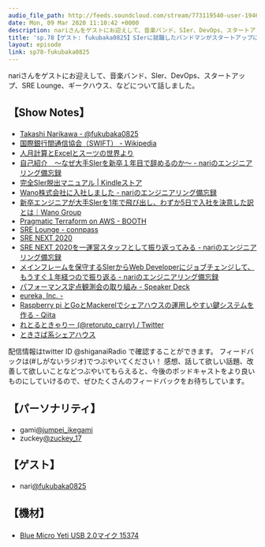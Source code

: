 ```yaml
---
audio_file_path: http://feeds.soundcloud.com/stream/773119540-user-194620696-sp78-fukubaka0825.mp3
date: Mon, 09 Mar 2020 11:10:42 +0000
description: nariさんをゲストにお迎えして、音楽バンド、SIer、DevOps、スタートアップ、SRE Lounge、ギークハウス、などについて話しました。
title: 'sp.78【ゲスト: fukubaka0825】SIerに就職したバンドマンがスタートアップに転職して1年で楽しいSREになるまで'
layout: episode
link: sp78-fukubaka0825
---
```


<p><span>nariさんをゲストにお迎えして、音楽バンド、SIer、DevOps、スタートアップ、SRE Lounge、ギークハウス、などについて話しました。</span></p>
<h2>
  <p>【Show Notes】</p>
</h2>
<ul>
  <li><a href="https://www.fukubaka0825.dev/" target="_blank">Takashi Narikawa - @fukubaka0825</a></li>
  <li><a href="https://ja.wikipedia.org/wiki/%E5%9B%BD%E9%9A%9B%E9%8A%80%E8%A1%8C%E9%96%93%E9%80%9A%E4%BF%A1%E5%8D%94%E4%BC%9A" target="_blank">国際銀行間通信協会（SWIFT） - Wikipedia</a></li>
  <li><a href="https://anond.hatelabo.jp/20070831005830" target="_blank">人月計算とExcelとスーツの世界より</a></li>
  <li><a href="https://fukubaka0825.hatenablog.com/entry/2018/12/24/185911" target="_blank">自己紹介　〜なぜ大手SIerを新卒１年目で辞めるのか〜 - nariのエンジニアリング備忘録</a></li>
  <li><a href="https://www.amazon.co.jp/dp/B07TM9LWTN/" target="_blank">完全SIer脱出マニュアル | Kindleストア</a></li>
  <li><a href="https://fukubaka0825.hatenablog.com/entry/2019/02/03/181912" target="_blank">Wano株式会社に入社しました - nariのエンジニアリング備忘録</a></li>
  <li><a href="https://group.wano.co.jp/blog/1061/" target="_blank">新卒エンジニアが大手SIerを1年で飛び出し、わずか5日で入社を決意した訳とは｜Wano Group</a></li>
  <li><a href="https://booth.pm/ja/items/1318735" target="_blank">Pragmatic Terraform on AWS - BOOTH</a></li>
  <li><a href="https://sre-lounge.connpass.com/" target="_blank">SRE Lounge - connpass</a></li>
  <li><a href="https://sre-next.dev/" target="_blank">SRE NEXT 2020</a></li>
  <li><a href="https://fukubaka0825.hatenablog.com/entry/2020/01/26/174802" target="_blank">SRE NEXT 2020を一運営スタッフとして振り返ってみる - nariのエンジニアリング備忘録</a></li>
  <li><a href="https://fukubaka0825.hatenablog.com/entry/2019/12/31/182555" target="_blank">メインフレームを保守するSIerからWeb Developerにジョブチェンジして、もうすぐ１年経つので振り返る - nariのエンジニアリング備忘録</a></li>
  <li><a href="https://speakerdeck.com/dharada1/pahuomansuding-dian-guan-ce-hui-falsequ-rizu-mi" target="_blank">パフォーマンス定点観測会の取り組み - Speaker Deck</a></li>
  <li><a href="https://eure.jp/" target="_blank">eureka, Inc. -</a></li>
  <li><a href="https://qiita.com/fukubaka0825/items/979a02a93e1ebcac31f1" target="_blank">Raspberry pi とGoとMackerelでシェアハウスの運用しやすい鍵システムを作る - Qiita</a></li>
  <li><a href="https://twitter.com/retoruto_carry" target="_blank">れとるときゃりー (@retoruto_carry) / Twitter</a></li>
  <li><a href="https://4hacker.github.io/hackerhouse/index.html" target="_blank">ときさば系シェアハウス</a></li>
</ul>
<p><span>
  配信情報はtwitter ID @shiganaiRadio で確認することができます。
  フィードバックは(#しがないラジオ)でつぶやいてください！
  感想、話して欲しい話題、改善して欲しいことなどつぶやいてもらえると、今後のポッドキャストをより良いものにしていけるので、ぜひたくさんのフィードバックをお待ちしています。
</span></p>
<h2>
  <p>【パーソナリティ】</p>
</h2>
<ul>
  <li>gami<a href="https://twitter.com/jumpei_ikegami" target="_blank">@jumpei_ikegami</a></li>
  <li>zuckey<a href="https://twitter.com/zuckey_17" target="_blank">@zuckey_17</a></li>
</ul>
<h2>
  <p>【ゲスト】</p>
</h2>
<ul>
  <li>nari<a href="https://twitter.com/fukubaka0825" target="_blank">@fukubaka0825</a></li>
</ul>
<h2>
  <p>【機材】</p>
</h2>
<ul>
  <li><a href="http://amzn.to/2tlkud3" target="_blank">Blue Micro Yeti USB 2.0マイク 15374</a></li>
</ul>
